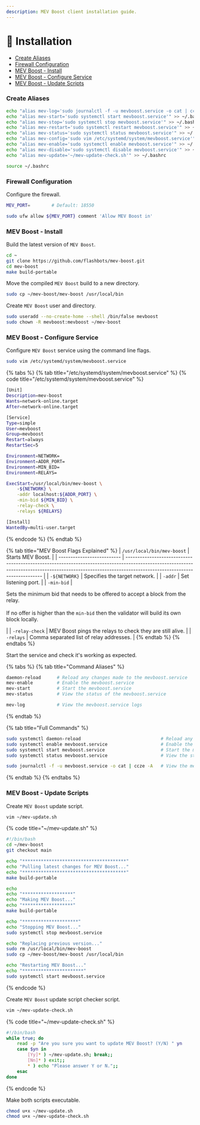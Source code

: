 ```yaml
---
description: MEV Boost client installation guide.
---
```


# 💾 Installation

* [Create Aliases](installation.md#create-aliases)
* [Firewall Configuration](installation.md#firewall-configuration)
* [MEV Boost - Install](installation.md#mev-boost-install)
* [MEV Boost - Configure Service](installation.md#mev-boost-configure-service)
* [MEV Boost - Update Scripts](installation.md#mev-boost-update-scripts)

### Create Aliases

```bash
echo "alias mev-log='sudo journalctl -f -u mevboost.service -o cat | ccze -A'" >> ~/.bashrc
echo "alias mev-start='sudo systemctl start mevboost.service'" >> ~/.bashrc
echo "alias mev-stop='sudo systemctl stop mevboost.service'" >> ~/.bashrc
echo "alias mev-restart='sudo systemctl restart mevboost.service'" >> ~/.bashrc
echo "alias mev-status='sudo systemctl status mevboost.service'" >> ~/.bashrc
echo "alias mev-config='sudo vim /etc/systemd/system/mevboost.service'" >> ~/.bashrc
echo "alias mev-enable='sudo systemctl enable mevboost.service'" >> ~/.bashrc
echo "alias mev-disable='sudo systemctl disable mevboost.service'" >> ~/.bashrc
echo "alias mev-update='~/mev-update-check.sh'" >> ~/.bashrc

source ~/.bashrc
```

### Firewall Configuration

Configure the firewall.

```bash
MEV_PORT=        # Default: 18550

sudo ufw allow ${MEV_PORT} comment 'Allow MEV Boost in'
```

### MEV Boost - Install

Build the latest version of `MEV Boost`.

```bash
cd ~
git clone https://github.com/flashbots/mev-boost.git
cd mev-boost
make build-portable
```

Move the compiled `MEV Boost` build to a new directory.

```bash
sudo cp ~/mev-boost/mev-boost /usr/local/bin
```

Create `MEV Boost` user and directory.

```bash
sudo useradd --no-create-home --shell /bin/false mevboost
sudo chown -R mevboost:mevboost ~/mev-boost
```

### MEV Boost - Configure Service

Configure `MEV Boost` service using the command line flags.

```bash
sudo vim /etc/systemd/system/mevboost.service
```

{% tabs %}
{% tab title="/etc/systemd/system/mevboost.service" %}
{% code title="/etc/systemd/system/mevboost.service" %}
```bash
[Unit]
Description=mev-boost
Wants=network-online.target
After=network-online.target

[Service]
Type=simple
User=mevboost
Group=mevboost
Restart=always
RestartSec=5

Environment=NETWORK=
Environment=ADDR_PORT=
Environment=MIN_BID=
Environment=RELAYS=

ExecStart=/usr/local/bin/mev-boost \
    -${NETWORK} \
    -addr localhost:${ADDR_PORT} \
    -min-bid ${MIN_BID} \
    -relay-check \
    -relays ${RELAYS}

[Install]
WantedBy=multi-user.target
```
{% endcode %}
{% endtab %}

{% tab title="MEV Boost Flags Explained" %}
| `/usr/local/bin/mev-boost` | Starts MEV Boost.                                                                                                                                                                                       |
| -------------------------- | ------------------------------------------------------------------------------------------------------------------------------------------------------------------------------------------------------- |
| `-${NETWORK}`              | Specifies the target network.                                                                                                                                                                           |
| `-addr`                    | Set listening port.                                                                                                                                                                                     |
| `-min-bid`                 | <p>Sets the minimum bid that needs to be offered to accept a block from the relay.<br><br>If no offer is higher than the <code>min-bid</code> then the validator will build its own block locally. </p> |
| `-relay-check`             | MEV Boost pings the relays to check they are still alive.                                                                                                                                               |
| `-relays`                  | Comma separated list of relay addresses.                                                                                                                                                                |
{% endtab %}
{% endtabs %}

Start the service and check it's working as expected.

{% tabs %}
{% tab title="Command Aliases" %}
```bash
daemon-reload      # Reload any changes made to the mevboost.service
mev-enable         # Enable the mevboost.service
mev-start          # Start the mevboost.service
mev-status         # View the status of the mevboost.service

mev-log            # View the mevboost.service logs
```
{% endtab %}

{% tab title="Full Commands" %}
```bash
sudo systemctl daemon-reload                              # Reload any changes made to the mevboost.service
sudo systemctl enable mevboost.service                    # Enable the mevboost.service
sudo systemctl start mevboost.service                     # Start the mevboost.service
sudo systemctl status mevboost.service                    # View the status of the mevboost.service

sudo journalctl -f -u mevboost.service -o cat | ccze -A   # View the mevboost.service logs
```
{% endtab %}
{% endtabs %}

### MEV Boost - Update Scripts

Create `MEV Boost` update script.

```bash
vim ~/mev-update.sh
```

{% code title="~/mev-update.sh" %}
```bash
#!/bin/bash
cd ~/mev-boost
git checkout main

echo "***************************************"
echo "Pulling latest changes for MEV Boost..."
echo "***************************************"
make build-portable

echo
echo "*******************"
echo "Making MEV Boost..."
echo "*******************"
make build-portable

echo "*********************"
echo "Stopping MEV Boost..."
sudo systemctl stop mevboost.service

echo "Replacing previous version..."
sudo rm /usr/local/bin/mev-boost
sudo cp ~/mev-boost/mev-boost /usr/local/bin

echo "Restarting MEV Boost..."
echo "***********************"
sudo systemctl start mevboost.service
```
{% endcode %}

Create `MEV Boost` update script checker script.

```bash
vim ~/mev-update-check.sh
```

{% code title="~/mev-update-check.sh" %}
```bash
#!/bin/bash
while true; do
    read -p "Are you sure you want to update MEV Boost? (Y/N) " yn
    case $yn in
        [Yy]* ) ~/mev-update.sh; break;;
        [Nn]* ) exit;;
        * ) echo "Please answer Y or N.";;
    esac
done
```
{% endcode %}

Make both scripts executable.

```bash
chmod u+x ~/mev-update.sh
chmod u+x ~/mev-update-check.sh
```
